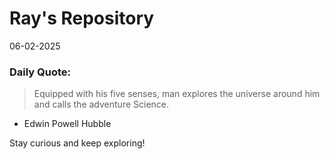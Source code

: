 # Ray's Repository

06-02-2025

### Daily Quote:
> Equipped with his five senses, man explores the universe around him and calls the adventure Science.
- Edwin Powell Hubble

Stay curious and keep exploring!
